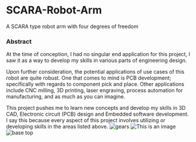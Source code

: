 # SCARA-Robot-Arm

A SCARA type robot arm with four degrees of freedom


### Abstract
At the time of conception, I had no singular end application for this project, I saw it as a way to develop my skills in various parts of engineering design. 

Upon further consideration, the potential applications of use cases of this robot are quite robust. One that comes to mind is PCB development; specifically with regards to component pick and place. Other applications include CNC milling, 3D printing, laser engraving, process automation for manufacturing, and as much as you can imagine.

This project pushes me to learn new concepts and develop my skills in 3D CAD, Electronic circuit (PCB) design and Embedded software development.
I say this because every aspect of this project involves utilizing or developing skills in the areas listed above. 
![gears](https://user-images.githubusercontent.com/78376139/207980835-43a003f6-1511-4282-b77e-a4d2abab56ab.png)
![This is an image](https://www.dropbox.com/s/wconckr4r2az775/base%20top.png?dl=0)
![base top](https://user-images.githubusercontent.com/78376139/207980811-31276e77-51d7-4514-9031-a06016a0eb16.png)

